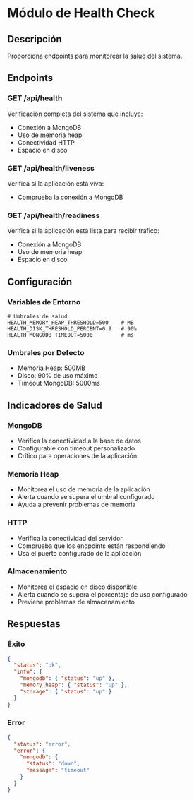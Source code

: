 # Módulo de Health Check

## Descripción
Proporciona endpoints para monitorear la salud del sistema.

## Endpoints

### GET /api/health
Verificación completa del sistema que incluye:
- Conexión a MongoDB
- Uso de memoria heap
- Conectividad HTTP
- Espacio en disco

### GET /api/health/liveness
Verifica si la aplicación está viva:
- Comprueba la conexión a MongoDB

### GET /api/health/readiness
Verifica si la aplicación está lista para recibir tráfico:
- Conexión a MongoDB
- Uso de memoria heap
- Espacio en disco

## Configuración

### Variables de Entorno
```env
# Umbrales de salud
HEALTH_MEMORY_HEAP_THRESHOLD=500    # MB
HEALTH_DISK_THRESHOLD_PERCENT=0.9   # 90%
HEALTH_MONGODB_TIMEOUT=5000         # ms
```

### Umbrales por Defecto
- Memoria Heap: 500MB
- Disco: 90% de uso máximo
- Timeout MongoDB: 5000ms

## Indicadores de Salud

### MongoDB
- Verifica la conectividad a la base de datos
- Configurable con timeout personalizado
- Crítico para operaciones de la aplicación

### Memoria Heap
- Monitorea el uso de memoria de la aplicación
- Alerta cuando se supera el umbral configurado
- Ayuda a prevenir problemas de memoria

### HTTP
- Verifica la conectividad del servidor
- Comprueba que los endpoints están respondiendo
- Usa el puerto configurado de la aplicación

### Almacenamiento
- Monitorea el espacio en disco disponible
- Alerta cuando se supera el porcentaje de uso configurado
- Previene problemas de almacenamiento

## Respuestas

### Éxito
```json
{
  "status": "ok",
  "info": {
    "mongodb": { "status": "up" },
    "memory_heap": { "status": "up" },
    "storage": { "status": "up" }
  }
}
```

### Error
```json
{
  "status": "error",
  "error": {
    "mongodb": {
      "status": "down",
      "message": "timeout"
    }
  }
}
